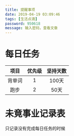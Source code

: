 ```yaml
---
title: 提醒事项
date: 2019-04-19 03:09:46
tags: [生活点滴]
password: 950618
message: 输入密码，查看文章
---
```


# 每日任务

|项目|优先级|坚持天数|
| :-----: | :-----: | :-----: |
|背单词|1|100天|
|跑步|2|50天|

# 未竟事业记录表

只记录没有完成每日任务的时候

